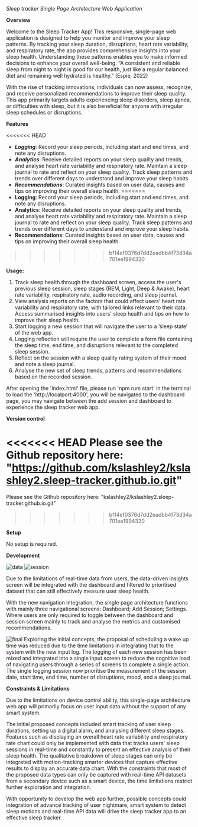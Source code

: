 *Sleep tracker Single Page Architecture Web Application*

**Overview**

Welcome to the Sleep Tracker App! This responsive, single-page web application is designed to help you monitor and improve your sleep patterns. By tracking your sleep duration, disruptions, heart rate variability, and respiratory rate, the app provides comprehensive insights into your sleep health. Understanding these patterns enables you to make informed decisions to enhance your overall well-being. “A consistent and reliable sleep from night to night is good for our health, just like a regular balanced diet and remaining well hydrated is healthy.” (Espie, 2022) 

With the rise of tracking innovations, individuals can now assess, recognize, and receive personalized recommendations to improve their sleep quality. This app primarily targets adults experiencing sleep disorders, sleep apnea, or difficulties with sleep, but it is also beneficial for anyone with irregular sleep schedules or disruptions.

**Features**

<<<<<<< HEAD
- ***Logging***: Record your sleep periods, including start and end times, and note any disruptions.
- ***Analytics***: Receive detailed reports on your sleep quality and trends, and analyse heart rate variability and respiratory rate. Maintain a sleep journal to rate and reflect on your sleep quality. Track sleep patterns and trends over different days to understand and improve your sleep habits.
- ***Recommendations***: Curated insights based on user data, causes and tips on improving their overall sleep health.
=======
- **Logging**: Record your sleep periods, including start and end times, and note any disruptions.
- **Analytics**: Receive detailed reports on your sleep quality and trends, and analyse heart rate variability and respiratory rate. Maintain a sleep journal to rate and reflect on your sleep quality. Track sleep patterns and trends over different days to understand and improve your sleep habits.
- **Recommendations**: Curated insights based on user data, causes and tips on improving their overall sleep health.
>>>>>>> bf14ef0376d7dd2eadbb4f73d34a701ee1994320

**Usage:**

1. Track sleep health through the dashboard screen, access the user's previous sleep session, sleep stages (REM, Light, Deep & Awake), heart rate variability, respiratory rate, audio recording, and sleep journal. 
2. View analysis reports on the factors that could affect users' heart rate variability and respiratory rate, with tailored links relevant to their data. Access summarised insights into users' sleep health and tips on how to improve their sleep health.
3. Start logging a new session that will navigate the user to a ‘sleep state’ of the web app. 
4. Logging reflection will require the user to complete a form file containing the sleep time, end time, and disruptions relevant to the completed sleep session.
5. Reflect on the session with a sleep quality rating system of their mood and note a sleep journal.
6. Analyse the new set of sleep trends, patterns and recommendations based on the recorded session. 

After opening the 'index.html' file, please run 'npm rum start' in the terminal to load the 'http://localport:4000', you will be navigated to the dashboard page, you may navigate between the add session and dashboard to experience the sleep tracker web app. 

**Version control**

<<<<<<< HEAD
Please see the Github repository here: "https://github.com/kslashley2/kslashley2.sleep-tracker.github.io.git"
=======
Please see the Github repository here: "kslashley2/kslashley2.sleep-tracker.github.io.git"
>>>>>>> bf14ef0376d7dd2eadbb4f73d34a701ee1994320

**Setup**

No setup is required.


**Development**

![data](https://github.com/kslashley2/kslashley2.sleep-tracker.github.io/assets/142209634/ca1225f4-dcf6-45da-b706-83d3cc3ac118)
![session](https://github.com/kslashley2/kslashley2.sleep-tracker.github.io/assets/142209634/966766a4-c474-4177-8a71-a209b4da8a25)

Due to the limitations of real-time data from users, the data-driven insights screen will be integrated with the dashboard and filtered to prioritised dataset that can still effectively measure user sleep health.  

With the new navigation integration, the single page architecture functions with mainly three navigational screens: Dashboard; Add Session; Settings. Where users are only required to toggle between the dashboard and session screen mainly to track and analyse the metrics and customised recommendations. 

![final](https://github.com/kslashley2/kslashley2.sleep-tracker.github.io/assets/142209634/679e16cc-8682-4069-9a82-07187b2c8ae2)
Exploring the initial concepts, the proposal of scheduling a wake up time was reduced due to the time limitations in integrating that to the system with the new input log. The logging of each new session has been mixed and integrated into a single input screen to reduce the cognitive load of navigating users through a series of screens to complete a single action. The single logging session now prioritise the measurement of the session date, start time, end time, number of disruptions, mood, and a sleep journal. 

**Constraints & Limitations**

Due to the limitations on device control ability, this single-page architecture web app will primarily focus on user input data without the support of any smart system. 

The initial proposed concepts included smart tracking of user sleep durations, setting up a digital alarm, and analysing different sleep stages. Features such as displaying an overall heart rate variability and respiratory rate chart could only be implemented with data that tracks users' sleep sessions in real-time and constantly to present an effective analysis of their sleep health. The qualitative breakdown of sleep stages can only be integrated with motion-tracking smarter devices that capture effective results to display an accurate data chart.  With the constraints that most of the proposed data types can only be captured with real-time API datasets from a secondary device such as a smart device, the time limitations restrict further exploration and integration. 

With opportunity to develop the web app further, possible concepts could integration of advance tracking of user nightmare, smart system to detect sleep motions and real-time API data will drive the sleep tracker app to an effective sleep tracker.

